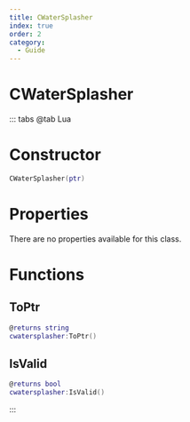 ```yaml
---
title: CWaterSplasher
index: true
order: 2
category:
  - Guide
---
```


# CWaterSplasher

::: tabs
@tab Lua
# Constructor
```lua
CWaterSplasher(ptr)
```
# Properties
There are no properties available for this class.
# Functions
## ToPtr
```lua
@returns string
cwatersplasher:ToPtr()
```
## IsValid
```lua
@returns bool
cwatersplasher:IsValid()
```

:::
